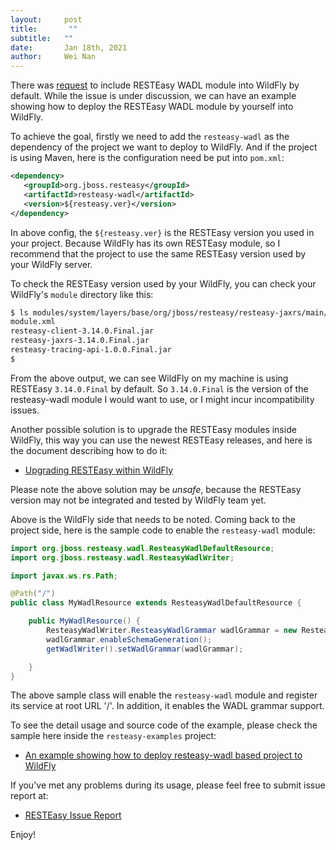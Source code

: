 ```yaml
---
layout:     post
title:       ""
subtitle:   ""
date:       Jan 18th, 2021
author:     Wei Nan
---
```


There was [request](https://issues.redhat.com/browse/WFLY-7419) to include RESTEasy WADL module into WildFly by default. While the issue is under discussion, we can have an example showing how to deploy the RESTEasy WADL module by yourself into WildFly.

To achieve the goal, firstly we need to add the `resteasy-wadl` as the dependency of the project we want to deploy to WildFly. And if the project is using Maven, here is the configuration need be put into `pom.xml`:

```xml
<dependency>
   <groupId>org.jboss.resteasy</groupId>
   <artifactId>resteasy-wadl</artifactId>
   <version>${resteasy.ver}</version>
</dependency>
```

In above config, the `${resteasy.ver}` is the RESTEasy version you used in your project. Because WildFly has its own RESTEasy module, so I recommend that the project to use the same RESTEasy version used by your WildFly server.

To check the RESTEasy version used by your WildFly, you can check your WildFly's `module` directory like this:

```bash
$ ls modules/system/layers/base/org/jboss/resteasy/resteasy-jaxrs/main/
module.xml
resteasy-client-3.14.0.Final.jar
resteasy-jaxrs-3.14.0.Final.jar
resteasy-tracing-api-1.0.0.Final.jar
$
```

From the above output, we can see WildFly on my machine is using RESTEasy `3.14.0.Final` by default. So `3.14.0.Final` is the version of the resteasy-wadl module I would want to use, or I might incur incompatibility issues.

Another possible solution is to upgrade the RESTEasy modules inside WildFly, this way you can use the newest RESTEasy releases, and here is the document describing how to do it:

* [Upgrading RESTEasy within WildFly](https://docs.jboss.org/resteasy/docs/4.5.8.Final/userguide/html_single/index.html#upgrading-wildfly)

Please note the above solution may be *unsafe*, because the RESTEasy version may not be integrated and tested by WildFly team yet.

Above is the WildFly side that needs to be noted. Coming back to the project side, here is the sample code to enable the `resteasy-wadl` module:

```java
import org.jboss.resteasy.wadl.ResteasyWadlDefaultResource;
import org.jboss.resteasy.wadl.ResteasyWadlWriter;

import javax.ws.rs.Path;

@Path("/")
public class MyWadlResource extends ResteasyWadlDefaultResource {

    public MyWadlResource() {
        ResteasyWadlWriter.ResteasyWadlGrammar wadlGrammar = new ResteasyWadlWriter.ResteasyWadlGrammar();
        wadlGrammar.enableSchemaGeneration();
        getWadlWriter().setWadlGrammar(wadlGrammar);

    }
}
```

The above sample class will enable the `resteasy-wadl` module and register its service at root URL '/'. In addition, it enables the WADL grammar support.

To see the detail usage and source code of the example, please check the sample here inside the `resteasy-examples` project:

* [An example showing how to deploy resteasy-wadl based project to WildFly](https://github.com/resteasy/resteasy-examples/tree/4.2.0.Final/resteasy-wadl-wildfly)

If you've met any problems during its usage, please feel free to submit issue report at: 

* [RESTEasy Issue Report](https://issues.redhat.com/projects/RESTEASY/summary)

Enjoy!





